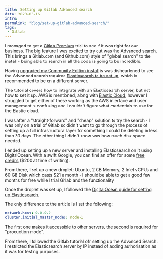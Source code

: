 ```yaml
---
title: Setting up Gitlab Advanced search
date: 2023-03-16
intro:
permalink: "blog/set-up-gitlab-advanced-search/"
tags:
 - Gitlab
---
```


I managed to get a [Gitlab Premium](https://about.gitlab.com/pricing/premium/) trial to see if it was right for our business. The big feature I was excited to try out was the Advanced search. This brings a Gitlab.com (and Github.com) style of "global search" to the install - being able to search in all the code is going to be incredible.

Having [upgraded my Community Edition install](https://docs.gitlab.com/ee/update/package/convert_to_ee.html) is was disheartened to see the Advanced search required [Elasticsearch to be set up](https://docs.gitlab.com/ee/integration/advanced_search/elasticsearch.html), which is recommended to be on a different server.

The tutorial covers how to integrate with an Elasticsearch server, but not how to set it up. AWS is mentioned, along with [Elastic Cloud](https://www.elastic.co/), however I struggled to get either of these working as the AWS interface and user management is confusing and I couldn't figure what credentials to use for the Elastic cloud.

I was after a "straight-forward" and "cheap" solution to try the search - I was only on a trial of Gitlab so didn't want to go through the process of setting up a full infrastructural layer for something I could be deleting in less than 30 days. The other thing I didn't know was how much disk space I needed.

I ended up setting up a new server and installing Elasticsearch on it using DigitalOcean. With a swift Google, you can find an offer for some [free credits](https://try.digitalocean.com/freetrialoffer/) ($200 at time of writing).

From there, I set up a new droplet: Ubuntu, 2 GB Memory, 2 Intel vCPUs and 60 GB Disk which casts $21 a month - I should be able to get a good few months for free while I trial Gitlab and the functionality.

Once the droplet was set up, I followed the [DigitalOcean guide for setting up Elasticsearch](https://www.digitalocean.com/community/tutorial_collections/how-to-install-and-configure-elasticsearch).

The only difference to the article is I set the following:

```yaml
network.host: 0.0.0.0
cluster.initial_master_nodes: node-1
```

The first one makes it accessible to other servers, the second is required for "production mode".

From there, I followed the Gitlab tutorial ofr setting up the Advanced Search. I restricted the Elasticsearch server by IP instead of adding authorisation as it was for testing purposes.
